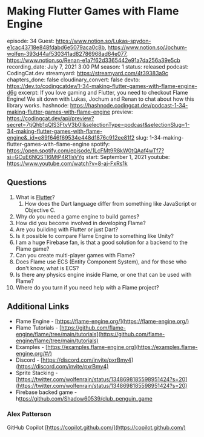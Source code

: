 # Making Flutter Games with Flame Engine

episode: 34
Guest: https://www.notion.so/Lukas-spydon-e1cac43718e848fdabd6e5079aca0c8b, https://www.notion.so/Jochum-wolfen-393d44af530341ad82786968ad64e077, https://www.notion.so/Renan-e1a7f62d3365442e91a7da256a39e5cb
recording_date: July 7, 2021 3:00 PM
season: 1
status: released
podcast: CodingCat.dev
streamyard: https://streamyard.com/4t39383a9c
chapters_done: false
cloudinary_convert: false
devto: https://dev.to/codingcatdev/1-34-making-flutter-games-with-flame-engine-d6g
excerpt: If you love gaming and Flutter, you need to checkout Flame Engine! We sit down with Lukas, Jochum and Renan to chat about how this library works.
hashnode: https://hashnode.codingcat.dev/podcast-1-34-making-flutter-games-with-flame-engine
preview: https://codingcat.dev/api/preview?secret=7tjQhb1qQlS3FtyV3b0I&selectionType=podcast&selectionSlug=1-34-making-flutter-games-with-flame-engine&_id=e89f646f69534e448d1876c912ee81f2
slug: 1-34-making-flutter-games-with-flame-engine
spotify: https://open.spotify.com/episode/1LcFMt9R8kW0tQAaf4wTf7?si=GCuE6NQSTl6MtP4R1IsVYg
start: September 1, 2021
youtube: https://www.youtube.com/watch?v=8-aj-FxRs1k

## Questions

1. What is [Flutter](https://flutter.dev/)?
    1. How does the Dart language differ from something like JavaScript or Objective C.
2. Why do you need a game engine to build games?
3. How did you become involved in developing Flame?
4. Are you building with Flutter or just Dart?
5. Is it possible to compare Flame Engine to something like Unity?
6. I am a huge Firebase fan, is that a good solution for a backend to the Flame game?
7. Can you create multi-player games with Flame?
8. Does Flame use ECS (Entity Component System), and for those who don't know, what is ECS?
9. Is there any physics engine inside Flame, or one that can be used with Flame?
10. Where do you turn if you need help with a Flame project?

## Additional Links

- Flame Engine - [https://flame-engine.org/](https://flame-engine.org/)
- Flame Tutorials - [https://github.com/flame-engine/flame/tree/main/tutorials](https://github.com/flame-engine/flame/tree/main/tutorials)
- Examples - [https://examples.flame-engine.org](https://examples.flame-engine.org/#/)
- Discord - [https://discord.com/invite/pxrBmy4](https://discord.com/invite/pxrBmy4)
- Sprite Stacking - [https://twitter.com/wolfenrain/status/1348698185598951424?s=20](https://twitter.com/wolfenrain/status/1348698185598951424?s=20)
- Firebase backed game -   h[ttps://github.com/Shadow60539/club_penguin_game](https://github.com/Shadow60539/club_penguin_game)

### Alex Patterson

GitHub Copilot [https://copilot.github.com/](https://copilot.github.com/)